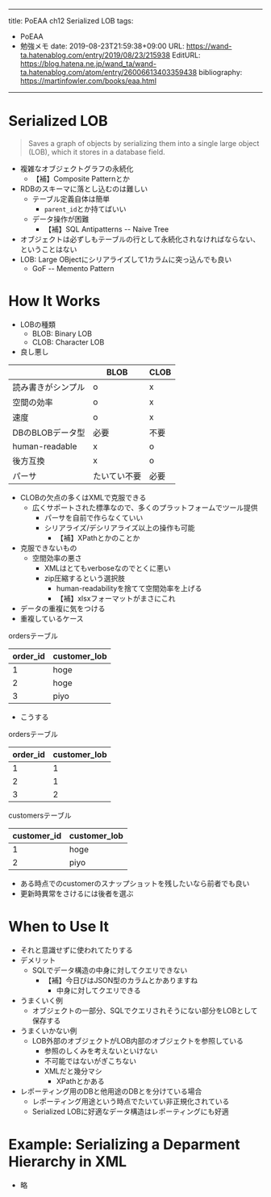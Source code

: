 ---
title: PoEAA ch12 Serialized LOB
tags:
- PoEAA
- 勉強メモ
date: 2019-08-23T21:59:38+09:00
URL: https://wand-ta.hatenablog.com/entry/2019/08/23/215938
EditURL: https://blog.hatena.ne.jp/wand_ta/wand-ta.hatenablog.com/atom/entry/26006613403359438
bibliography: https://martinfowler.com/books/eaa.html
-------------------------------------


# Serialized LOB

> Saves a graph of objects by serializing them into a single large object (LOB), which it stores in a database field.

- 複雑なオブジェクトグラフの永続化
    - 【補】Composite Patternとか
- RDBのスキーマに落とし込むのは難しい
    - テーブル定義自体は簡単
        - `parent_id`とか持てばいい
    - データ操作が困難
        - 【補】SQL Antipatterns -- Naive Tree
- オブジェクトは必ずしもテーブルの行として永続化されなければならない、ということはない
- LOB: Large OBjectにシリアライズして1カラムに突っ込んでも良い
    - GoF -- Memento Pattern


# How It Works

- LOBの種類
    - BLOB: Binary LOB
    - CLOB: Character LOB
- 良し悪し

|                    | BLOB         | CLOB |
|--------------------|--------------|------|
| 読み書きがシンプル | o            | x    |
| 空間の効率         | o            | x    |
| 速度               | o            | x    |
| DBのBLOBデータ型   | 必要         | 不要 |
| human-readable     | x            | o    |
| 後方互換           | x            | o    |
| パーサ             | たいてい不要 | 必要 |

- CLOBの欠点の多くはXMLで克服できる
    - 広くサポートされた標準なので、多くのプラットフォームでツール提供
        - パーサを自前で作らなくていい
        - シリアライズ/デシリアライズ以上の操作も可能
            - 【補】XPathとかのことか
- 克服できないもの
    - 空間効率の悪さ
        - XMLはとてもverboseなのでとくに悪い
        - zip圧縮するという選択肢
            - human-readabilityを捨てて空間効率を上げる
            - 【補】xlsxフォーマットがまさにこれ
- データの重複に気をつける
- 重複しているケース

ordersテーブル

| order_id | customer_lob             |
|----------|--------------------------|
| 1        | <customer>hoge</customer> |
| 2        | <customer>hoge</customer> |
| 3        | <customer>piyo</customer> |

- こうする

ordersテーブル

| order_id | customer_lob |
|----------|--------------|
| 1        | 1            |
| 2        | 1            |
| 3        | 2            |


customersテーブル

| customer_id | customer_lob             |
|-------------|--------------------------|
| 1           | <customer>hoge</customer> |
| 2           | <customer>piyo</customer> |

- ある時点でのcustomerのスナップショットを残したいなら前者でも良い
- 更新時異常をさけるには後者を選ぶ


# When to Use It

- それと意識せずに使われてたりする
- デメリット
    - SQLでデータ構造の中身に対してクエリできない
        - 【補】今日びはJSON型のカラムとかありますね
            - 中身に対してクエリできる
- うまくいく例
    - オブジェクトの一部分、SQLでクエリされそうにない部分をLOBとして保存する
- うまくいかない例
    - LOB外部のオブジェクトがLOB内部のオブジェクトを参照している
        - 参照のしくみを考えないといけない
        - 不可能ではないがぎこちない
        - XMLだと幾分マシ
            - XPathとかある
- レポーティング用のDBと他用途のDBとを分けている場合
    - レポーティング用途という時点でたいてい非正規化されている
    - Serialized LOBに好適なデータ構造はレポーティングにも好適


# Example: Serializing a Deparment Hierarchy in XML

- 略



